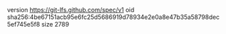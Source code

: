 version https://git-lfs.github.com/spec/v1
oid sha256:4be67151acb95e6fc25d5686919d78934e2e0a8e47b35a58798dec5ef745e5f8
size 2789
